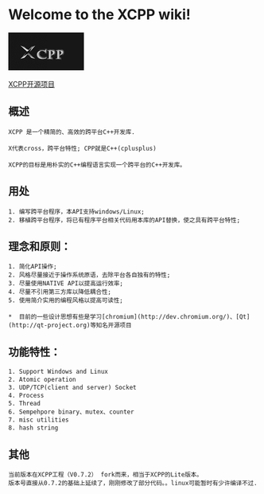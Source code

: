 # Welcome to the XCPP wiki!
<img src="resources/1.png">

[XCPP开源项目](http://git.oschina.net/ccb/XCPP)

## 概述
	XCPP 是一个精简的、高效的跨平台C++开发库.
	
	X代表cross，跨平台特性;	CPP就是C++(cplusplus)
	
	XCPP的目标是用朴实的C++编程语言实现一个跨平台的C++开发库。

## 用处
	1. 编写跨平台程序，本API支持windows/Linux;
	2. 移植跨平台程序，将已有程序平台相关代码用本库的API替换，使之具有跨平台特性;


## 理念和原则：
	1. 简化API操作;
	2. 风格尽量接近于操作系统原语，去除平台各自独有的特性;
	3. 尽量使用NATIVE API以提高运行效率;
	4. 尽量不引用第三方库以降低耦合性;
	5. 使用简介实用的编程风格以提高可读性;
	
	*  目前的一些设计思想有些是学习[chromium](http://dev.chromium.org/)、[Qt](http://qt-project.org)等知名开源项目


## 功能特性：
	1. Support Windows and Linux
	2. Atomic operation
	3. UDP/TCP(client and server) Socket
	4. Process
	5. Thread
	6. Sempehpore binary、mutex、counter
	7. misc utilities
	8. hash string

## 其他
	当前版本在XCPP工程（V0.7.2） fork而来，相当于XCPP的Lite版本。
	版本号直接从0.7.2的基础上延续了，刚刚修改了部分代码。。linux可能暂时有少许编译不过.





